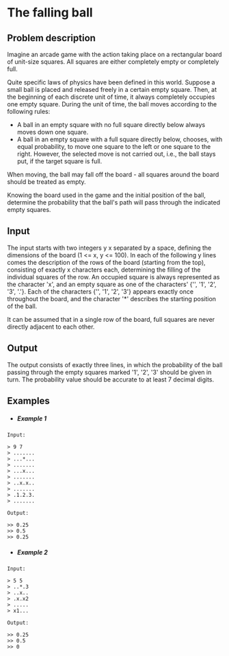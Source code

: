 # The falling ball

## Problem description
Imagine an arcade game with the action taking place on a rectangular board of unit-size squares. All squares are either completely empty or completely full.

Quite specific laws of physics have been defined in this world. Suppose a small ball is placed and released freely in a certain empty square. Then, at the beginning of each discrete unit of time, it always completely occupies one empty square. During the unit of time, the ball moves according to the following rules:

- A ball in an empty square with no full square directly below always moves down one square.
- A ball in an empty square with a full square directly below, chooses, with equal probability, to move one square to the left or one square to the right. However, the selected move is not carried out, i.e., the ball stays put, if the target square is full.

When moving, the ball may fall off the board - all squares around the board should be treated as empty.

Knowing the board used in the game and the initial position of the ball, determine the probability that the ball's path will pass through the indicated empty squares.

## Input

The input starts with two integers y x separated by a space, defining the dimensions of the board (1 <= x, y <= 100). In each of the following y lines comes the description of the rows of the board (starting from the top), consisting of exactly x characters each, determining the filling of the individual squares of the row. An occupied square is always represented as the character 'x', and an empty square as one of the characters' {'', '1', '2', '3', '.'}. Each of the characters {'', '1', '2', '3'} appears exactly once throughout the board, and the character '*' describes the starting position of the ball.

It can be assumed that in a single row of the board, full squares are never directly adjacent to each other.

## Output

The output consists of exactly three lines, in which the probability of the ball passing through the empty squares marked '1', '2', '3' should be given in turn. The probability value should be accurate to at least 7 decimal digits.

## Examples

- ##### Example 1

```
Input:

> 9 7
> .......
> ...*...
> .......
> ...x...
> .......
> ..x.x..
> .......
> .1.2.3.
> .......

Output:

>> 0.25
>> 0.5
>> 0.25
```



- ##### Example 2

```
Input:

> 5 5
> ..*.3
> ..x..
> .x.x2
> .....
> x1...

Output:

>> 0.25
>> 0.5
>> 0
```

